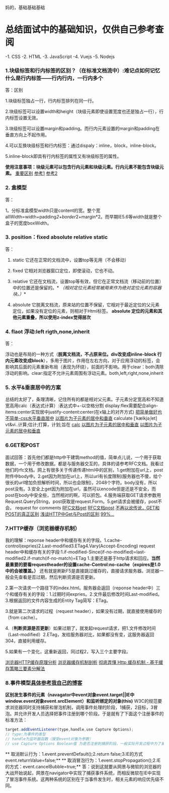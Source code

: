 妈的，基础基础基础

# 总结面试中的基础知识，仅供自己参考查阅

-1. CSS -2. HTML -3. JavaScript -4. Vuejs -5. Nodejs
### 1.块级标签和行内标签的区别？（在标准文档流中）:难记点如何记忆什么是行内标签——行内行内，一行内多个
答：区别

1.块级标签独占一行，行内标签排列在同一行。

2.块级标签可以设置width和height（块级元素即使设置宽度也还是独占一行），行内标签设置无效。

3.块级标签可以设置margin和padding。而行内元素设置的margin和padding在垂直方向上不起作用。

4.可以互换块级标签和行内标签：通过dispaly：inline，block，inline-block。

5.inline-block即具有行内标签的属性又有块级标签的属性。

**使用注意事项：块级元素可以包含行内元素和块级元素。行内元素不能包含块级元素。**
[重要区别](https://github.com/qiu-deqing/FE-interview#display-block%E5%92%8Cdisplay-inline%E7%9A%84%E5%8C%BA%E5%88%AB)
[参考1](http://www.cnblogs.com/malinlin/p/4800683.html)
[参考2](http://blog.csdn.net/sykent/article/details/7738408)
### 2. 盒模型
答：

1。分标准盒模型width只是content的宽。整个宽allWidth=width+padding*2+border*2+margin*2。而早期IE5.6等width就是整个盒子的宽度boxWidth。

### 3. position：fixed absolute relative static 
答：

1. static 它还在正常的文档流中，设置top等无用（不会移动）

2. fixed 它相对浏览器窗口定位，即使滚动，它也不动。

3. relative 它还在文档流，设置top等有效，但它在正常文档流（移动前的位置）中的位置还是保留的。* *（相对定位元素经常被用来作为绝对定位元素的容器块。）**

4. absolute 它脱离文档流，原来站的位置不保留，它相对于最近定位的父元素定位，如果没有定位的元素，则相对于Html标签。
**absolute 定位的元素和其他元素重叠，所以使用z-index觉得层次**

### 4. flaot 浮动:left rigth,none,inherit
答：

浮动也是布局的一种方式（**脱离文档流，不占原来位。div改变成inline-block 行内元素改变成block**），多用于图片，作用在左右方向，对于应用浮动的标签，会影响其后面的元素重新布局（表现为环绕），前面的不影响。用于clear：both清除浮动的影响。clear:指定不允许元素周围有浮动元素。both,left,right,none,inherit

### 5. 水平&垂直居中的方案
总结的太好了，条理清晰，记住所有的都是相对父元素。子元素分定宽高和不知道宽高用calc（表达式计算）:表达式中+-以空格分割
display:flex需要配合align-items:center实现居中justify-content:center(在x轴上的对齐方式)
[把简单做好也不简单-css水平垂直居中](https://xdlrt.github.io/2016/12/15/2016-12-15/)
[以图片为子元素的居中和垂直](http://www.jianshu.com/p/a7552ce07c88?winzoom=1)
calculate [ˈkælkjəˌlet] vt&vi..计算;估计;打算，计划;旨在
[calc](http://www.w3cplus.com/css3/how-to-use-css3-calc-function.html)
[以图片为子元素的居中和垂直](http://www.jianshu.com/p/a7552ce07c88?winzoom=1)
[以图片为子元素的居中和垂直](http://www.jianshu.com/p/a7552ce07c88?winzoom=1)
### 6.GET和POST
面试回答：首先他们都是http中干建筑method的值，简单点儿说，一个用于获取数据，一个用于修改数据。都是与服务器交互的，具体的请参考RFC文档。我看过他们的rfc文档。网上有很多关于传递传递html中的区别，1.get附加在url上，post附件中body中。2.get因为附加在url上，所以url有长度限制(服务器也不傻，给个很长的url增加负担解析时间，所以也会限制)，2048个字符。body没有，所以post没有。3.安全上get因为附加在url，虽然可以encode但是还是不安全，而post在body中安全些，当然相对的啊，可以抓包。4.服务端获取GET请求参数用Request.QueryString，post获取是request.Form。5.get请求会被缓存，post不会。
request for comments
[RFC文档get](https://tools.ietf.org/html/rfc2616#section-9.3)
[RFC文档post](https://tools.ietf.org/html/rfc2616#section-9.5)
[不再以讹传讹，GET和POST的真正区别](http://www.cnblogs.com/nankezhishi/archive/2012/06/09/getandpost.html)
[浅谈HTTP中Get与Post的区别](http://www.cnblogs.com/hyddd/archive/2009/03/31/1426026.html)
[99%...](https://mp.weixin.qq.com/s?__biz=MzI3NzIzMzg3Mw==&mid=100000054&idx=1&sn=71f6c214f3833d9ca20b9f7dcd9d33e4#rd)

### 7.HTTP缓存（浏览器缓存机制）
我的理解：reponse header中和缓存有关的字段。1.cache-control(expries)2.Last-modified3.ETag4.Vary(Accept-Encoding)
request header中和缓存有关的字段:1.if-modified-Since(if-no-modified)=last-modified2.if-match(if-no-match)=ETag
1.主要还是基于http请求和回应。**当然最重要的要看requestheader的设置cache-Control:no-cache（expires是1.0中的会被覆盖。）**
还有就是刷新F5是直接跳过缓存的，直接请求服务器。浏览器一般会先查看是否过期，然后判断资源是否更新。

2.第一次请求一个路径下的index.html。服务器会返回（reponse header中）三个和缓存有关的字段：1.过期时间expries。2.文件最后修改时间Last-modified。3.根据返回的文件内容生成的Entity Tag简写：ETag。

3.就是第二次请求的过程（request header），如果没有过期，就直接使用缓存的（from cache）。

4.（**判断资源是否更新**）如果过期了，就发起request请求，把1.文件修改时间（Last-modified）2.ETag，发给服务器对比，如果都没有变，这服务器返回304，直接利用缓存。

5.如果有一个变化，这重新返回，同过程2，写入三个主要字段。

[浏览器HTTP缓存原理分析](http://www.cnblogs.com/tzyy/p/4908165.html)
[浏览器缓存机制剖析](http://web.jobbole.com/91084/?utm_source=blog.jobbole.com&utm_medium=relatedPosts)
[彻底弄懂 Http 缓存机制 - 基于缓存策略三要素分解法](https://mp.weixin.qq.com/s?__biz=MzA3NTYzODYzMg==&mid=2653578381&idx=1&sn=3f676e2b2e08bcff831c69d31cf51c51&key=dde62796d24517c892043e67f2520e046c13fc0558822ef7ba7fbe8003ddde05e22230fb4ccb2c31133df2a507940c5d4561c7b4f4570969a47cf1388ff57e4bfea70a3810f3fc805e2a5d9aa3192439&ascene=0&uin=MTM4MjU5NzA0MA%3D%3D&devicetype=iMac+MacBookPro12%2C1+OSX+OSX+10.11.6+build(15G1212)&version=12010110&nettype=WIFI&fontScale=100&pass_ticket=n3plsW%2FV7Vb6O9hKzPNig5MYpXUoJo3tNUNxhJ5Jh6e9AS%2BRXmvJPbIzUeUmL3S2)

### 8.事件模型[具体参考我自己的博客](http://gruad.yancoder.com/2017/08/21/JavaScript%E4%BA%8B%E4%BB%B6%E6%A8%A1%E5%9E%8B%E7%AE%80%E5%8D%95%E8%AE%B0%E5%BD%95/)
**区别发生事件的元素（navagator中event对象event.target||IE中window.event对象event.srcElement）和监听绑定的对象(this)**
W3C的规范要求浏览器同时支持捕获和冒泡机制，调用事件处理的阶段，1捕获，2目标，3冒泡。并允许开发人员选择把事件注册到哪个阶段。于是就有了下面这个注册事件的标准方法：
```javascript
target.addEventListener(type,handle,use Capture Options);
// type:为事件的类型
// handle为监听器函数（接受event对象为参数）
// use Capture Options Boolean值 为是否注册到捕获阶段，一般实际开发过程中为了兼容，都是默认false，只注册到冒泡阶段
```
** 取消默认行为：1.event.preventDefault();2.return false;3.IE的方式 event.returnValue=false;**
** 取消冒泡行为：1.event.stopPropagation();2.IE的方式：event.cancelBubble=true;**
答：说到这就要从网景与微软的浏览器的大战开始说起，网景在navigator中实现了捕获事件系统，而相反微软在IE中实现了冒泡事件系统。这两种系统的区别在于当事件发生时，相关元素的响应优先级不同。

